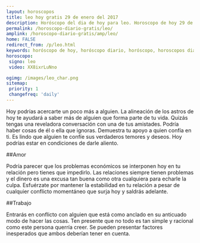 ```yaml
---
layout: horoscopos
title: leo hoy gratis 29 de enero del 2017 
description: Horóscopo del dia de hoy para leo. Horoscopo de hoy 29 de enero del 2017. Las predicciones de amor, trabajo, vida personal gratis.
permalink: /horoscopo-diario-gratis/leo/
amplink: /horoscopo-diario-gratis/amp/leo/
home: FALSE
redirect_from: /p/leo.html
keywords: horóscopo de hoy, horóscopo diario, horóscopo, horoscopos diarios gratis del dia de hoy, horóscopo diario gratis,horóscopo 2017, horóscopo esperanza gracia, horoscopo leo hoy, horoscop, horóscopos gratis, horoscopo leo, horoscopo leo 2017, Tarot, Astrologia, Zodíaco, leo, horoscopo gratis
horoscopo:
 signo: leo
 video: XX8ixrLuNno

ogimg: /images/leo_char.png
sitemap:
 priority: 1
 changefreq: 'daily'
---
```



Hoy podrías acercarte un poco más a alguien. La alineación de los astros de hoy te ayudará a saber más de alguien que forma parte de tu vida. Quizás tengas una reveladora conversación con una de tus amistades. Podría haber cosas de él o ella que ignoras. Demuestra tu apoyo a quien confía en ti. Es lindo que alguien te confíe sus verdaderos temores y deseos. Hoy podrías estar en condiciones de darle aliento.

##Amor

Podría parecer que los problemas económicos se interponen hoy en tu relación pero tienes que impedirlo. Las relaciones siempre tienen problemas y el dinero es una excusa tan buena como otra cualquiera para echarle la culpa. Esfuérzate por mantener la estabilidad en tu relación a pesar de cualquier conflicto momentáneo que surja hoy y saldrás adelante.

##Trabajo

Entrarás en conflicto con alguien que está como anclado en su anticuado modo de hacer las cosas. Ten presente que no todo es tan simple y racional como este persona querría creer. Se pueden presentar factores inesperados que ambos deberían tener en cuenta.